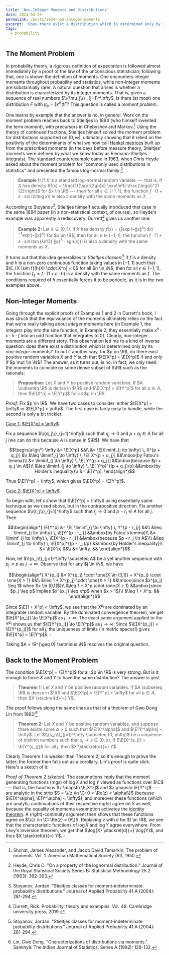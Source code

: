 ```yaml
---
title: 'Non-Integer Moments and Distributions'
date: 2024-03-29
permalink: /posts/2024-non-integer-moments
excerpt: 'Does there exist a distribution which is determined only by its non-integer moments? To put it another way, for $p \geq 0$, do there exist random variables $X$ and $Y$ supported on $(0, \infty)$ such that $\mathbb{E}[X^p] = \mathbb{E}[X^p]$ if and only if $p \not \in \mathbb{N}$?'
tags:
  - probability
---
```

$\newcommand{\N}{\mathbb{N}}$
$\newcommand{\R}{\mathbb{R}}$
$\newcommand{\E}{\mathbb{E}}$
$\newcommand{\C}{\mathbb{C}}$
$\renewcommand{\P}{\mathbb{P}}$
$\newcommand{\one}[1]{\boldsymbol{1}_{#1}}$
## The Moment Problem

In probability theory, a rigorous definition of expectation is followed almost immediately by a proof of the law of the unconscious statistician; following that, one is shown the definition of moments. One encounters integer moments throughout probability and statistics, while non-integer moments are substantially rarer. A natural question that arises is whether a distribution is characterized by its integer moments. That is, given a sequence of real numbers $\\{\mu_j\\} _{j=1}^\infty$, is there (at most) one distribution $F$ with $\mu_p = \int x^p \, \mathrm{d}F$? This question is called a <i>moment problem</i>.

One learns by example that the answer is no, in general. Work on the moment problem reaches back to Stieltjes in 1894 (who himself invented the term <i>moment</i>), with precursors in Chebyshev and Markov.[^1] Using the theory of continued fractions, Stieltjes himself solved the moment problem for distributions supported on $(0, \infty)$, ultimately showing that it relied on the positivity of the determinants of what we now call [Hankel matrices](https://en.wikipedia.org/wiki/Hankel_matrix) built up from the prescribed moments (in the days before measure theory, Stieltjes' moments were defined by what we know today as Riemann-Stieltjes integrals). The standard counterexample came in 1963, when Chris Heyde asked about the moment problem for "commonly used distributions in statistics" and presented the famous log-normal family:[^2]

> <b>Example 1:</b> If $X$ is a standard log-normal random variable --- that is, if $X$ has density $f(x) = \frac{1}{\sqrt{2\pi}x} \exp\left(-\frac{\log(x)^2}{2}\right)$ for $x \in \R$ --- then for all $\varepsilon \in [-1,1]$, the function $f \cdot (1 + \varepsilon \cdot \sin(2\pi \log{x}))$ is also a density with the same moments as $X$.

According to Stoyanov[^3], Stieltjes himself actually introduced that case in the same 1894 paper (in a non-statistical context, of course), so Heyde's example was apparently a rediscovery. Durrett[^4] gives us another one:

> <b>Example 2:</b> Let $\lambda \in (0,1)$. If $X$ has density $f(x) = \left(\int \exp(-\|x\|^\lambda) \, \mathrm{d}x \right)^{-1} \exp\left(-\|x\|^{\lambda}\right)$ for $x \in \R$, then for all $\varepsilon \in [-1,1]$, the function $f \cdot (1 + \varepsilon \cdot \sin( \tan(\lambda \pi /2) \cdot \|x\|^\lambda \cdot \mathrm{sgn}(x)))$ is also a density with the same moments as $X$.

It turns out that this idea generalizes to <i>Stieltjes classes</i>:[^3] if $f$ is a density and $h$ is a non-zero continuous function taking values in $[-1,1]$ such that $\E_{X \sim f}[h(X) \cdot X^n] = 0$ for all $n \in \N$, then for all $\epsilon \in [-1,1]$, the function $f_\varepsilon = f \cdot (1 + \varepsilon \cdot h)$ is a density with the same moments as $f$. The conditions required of $h$ essentially forces it to be periodic, as it is in the two examples above.


## Non-Integer Moments

Going through the explicit proofs of Examples 1 and 2 in Durrett's book, I was struck that the equivalance of the moments ultimately relies on the fact that we're really talking about <i>integer</i> moments here (in Example 1, the integers play into the sine function; in Example 2, they essentially make $x^n \cdot \varepsilon \cdot h \cdot f$ into an odd function that integrates to $0$). Clearly, non-integer moments are a different story. This observation led me to a kind of inverse question: does there exist a distribution which is determined only by its <i>non-integer</i> moments? To put it another way, for $p \in \R$, do there exist positive random variables $X$ and $Y$ such that $\E[X^p] = \E[X^p]$ if and only if $p \not \in \N$? The answer, as it turns out, is no. In fact, we only need the moments to coincide on some dense subset of $\R$ such as the rationals:

> <b>Proposition:</b> Let $X$ and $Y$ be positive random variables. If $A \subseteq \R$ is dense in $\R$ and $\E[X^p] = \E[Y^p]$ for all $p \in A$, then $\E[X^p] = \E[Y^p]$ for all $p \in \R$.

<i>Proof:</i> Fix $p \in \R$. We have two cases to consider: either $\E[X^p] = \infty$ or $\E[X^p] < \infty$. The first case is fairly easy to handle, while the second is only a bit trickier.


<u> Case 1: $\E[X^p] = \infty$</u>.

Fix a sequence $\\{q_j\\}_{j=1}^\infty$ such that $q_j \to 0$ and $p + q_j \in A$ for all $j$ (we can do this because $A$ is dense in $\R$). We have that

$$\begin{align*}
\infty &= \E[X^p] &&\\
&= \E[\liminf_{j \to \infty} \, X^{p + q_j}] &\\ 
&\leq \liminf_{j \to \infty} \, \E[ X^{p + q_j}] &&\mbox{by Fatou's lemma}\\
&= \liminf_{j \to \infty} \, \E[ Y^{p + q_j}] &&\mbox{because $p + q_j \in A$}\\
&\leq \liminf_{j \to \infty} \, \E[ Y^p]^{(p + q_j)/p}  &&\mbox{by Hölder's inequality}\\
&= \E[Y^p].
\end{align*}$$

Thus $\E[Y^p] = \infty$, which gives $\E[X^p] = \E[Y^p]$.


<u> Case 2: $\E[X^p] < \infty$</u>.

To begin with, let's show that $\E[Y^p] < \infty$ using essentially same technique as we used above, but in the contrapositive direction. Fix another sequence $\\{r_j\\}_{j=1}^\infty$ such that $r_j \to 0$ and $p - r_j \in A$ for all $j$. Then 

$$\begin{align*}
\E[Y^p] &= \E[ \liminf_{j \to \infty} \, Y^{p - r_j}] &&\\
&\leq \liminf_{j \to \infty} \, \E[Y^{p - r_j}] &&\mbox{by Fatou's lemma}\\
&= \liminf_{j \to \infty} \, \E[X^{p - r_j}]  &&\mbox{because $p - r_j \in A$}\\
&\leq \liminf_{j \to \infty} \, \E[X^p]^{(p - r_j)/p}  &&\mbox{by Hölder's inequality}\\
&= \E[X^p] &&\\
&< \infty. &&
\end{align*}$$

Now, let $\\{p_j\\}_{j=1}^\infty \subseteq A$ be a yet another sequence with $p_j \nearrow p$ as $j \to \infty$. Observe that for any $j \in \N$, we have

$$\begin{align*}
X^{p_j} &= X^{p_j} \cdot \one{X \in (0,1]} + X^{p_j} \cdot \one{X > 1} &&\\
&\leq 1 + X^{p_j} \cdot \one{X > 1} &&\mbox{since $x^{p_j} \leq 1$ when $x \in (0,1]$}\\
&\leq 1 + X^p \cdot \one{X > 1} &&\mbox{since $p_j \leq p$ implies $x^{p_j} \leq x^p$ when $x > 1$}\\
&\leq 1 + X^p. &&
\end{align*}$$

Since $\E[1 + X^p] < \infty$, we see that the $X^{p_j}$ are dominated by an integrable random variable. By the dominated convergence theorem, we get $\E[X^{p_j}] \to \E[X^p]$ as $j \to \infty$. The exact same argument applied to the $Y^{p_j}$ shows us that $\E[Y^{p_j}] \to \E[Y^p]$ as $j \to \infty$. Since $\E[X^{p_j}] = \E[Y^{p_j}]$ for all $j$, the uniqueness of limits (in metric spaces!) gives $\E[X^p] = \E[Y^p]$. $\square$

Taking $A = \R^{\geq 0} \setminus \N$ resolves the original question.

## Back to the Moment Problem

The condition $\E[X^p] = \E[Y^p]$ for all $p \in \R$ is very strong. But is it enough to force $X$ and $Y$ to have the same distribution? The answer is yes! 

> <b>Theorem 1:</b> Let $X$ and $Y$ be positive random variables. If $A \subseteq \R$ is dense in $\R$ and $\E[X^p] = \E[Y^p] < \infty$ for all $p \in A$, then $X \stackrel{d}{=} Y$. 

The proof follows along the same lines as that of a theorem of Gwo Dong Lin from 1992:[^5]

> <b>Theorem 2:</b> Let $X$ and $Y$ be positive random variables, and suppose there exists some $\alpha > 0$ such that $\E[X^\alpha]$ and $\E[Y^\alpha] < \infty$. Let $\\{s_j\\}_{j=1}^\infty \subseteq (0, \infty)$ be a sequence of distinct numbers such that $s_j \to s \in (0, \alpha)$. If $\E[X^{s_j}] = \E[Y^{s_j}]$ for all $j$, then $X \stackrel{d}{=} Y$.

Clearly Theorem 1 is weaker than Theorem 2, so it's enough to prove the latter; the former then falls out as a corollary. Lin's proof is quite slick. Here's a sketch of it:

<i>Proof of Theorem 2 (sketch):</i> The assumptions imply that the moment generating functions (mgs) of $\log{X}$ and $\log{Y}$ viewed as functions over $\C$ --- that is, the functions $z \mapsto \E[X^z]$ and $z \mapsto \E[Y^z]$ --- are analytic in the strip $S = \\{z \in \C: 0 < \Re(z) < \alpha\\}$ (because $\E[X^\alpha], \E[Y^\alpha] < \infty$), and moreover these functions (which are analytic continuations of their respective mgfs) agree on $S$ as well, because the equality of moments assumption activates the [identity theorem](https://en.wikipedia.org/wiki/Identity_theorem). A (right)-continuity argument then shows that these functions agree on $\\{z \in \C: \Re(z) = 0\\}$. Replacing $z$ with $it$ for $t \in \R$, we see that the characteristic functions of $\log{X}$ and $\log{Y}$ agree everywhere. From Lévy's inversion theorem, we get that $\log{X} \stackrel{d}{=} \log{Y}$, and thus $X \stackrel{d}{=} Y$. $\square$


[^1]: Shohat, James Alexander, and Jacob David Tamarkin. The problem of moments. Vol. 1. American Mathematical Society (RI), 1950.
[^2]: Heyde, Chris C. "On a property of the lognormal distribution." Journal of the Royal Statistical Society Series B: Statistical Methodology 25.2 (1963): 392-393.
[^3]: Stoyanov, Jordan. "Stieltjes classes for moment-indeterminate probability distributions." Journal of Applied Probability 41.A (2004): 281-294.
[^4]: Durrett, Rick. Probability: theory and examples. Vol. 49. Cambridge university press, 2019.
[^5]: Lin, Gwo Dong. "Characterizations of distributions via moments." Sankhyā: The Indian Journal of Statistics, Series A (1992): 128-132.

